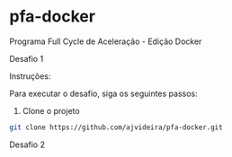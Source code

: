 # pfa-docker

Programa Full Cycle de Aceleração - Edição Docker

Desafio 1

Instruções:

Para executar o desafio, siga os seguintes passos:

1. Clone o projeto

```sh
git clone https://github.com/ajvideira/pfa-docker.git
```

Desafio 2
